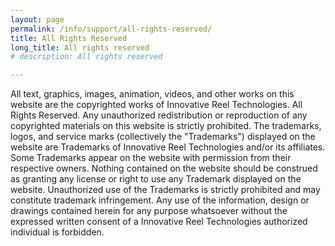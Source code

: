 ```yaml
---
layout: page
permalink: /info/support/all-rights-reserved/
title: All Rights Reserved
long_title: All rights reserved
# description: All rights reserved

---
```


All text, graphics, images, animation, videos, and other works on this website are the copyrighted works of Innovative Reel Technologies. All Rights Reserved. Any unauthorized redistribution or reproduction of any copyrighted materials on this website is strictly prohibited. The trademarks, logos, and service marks (collectively the "Trademarks") displayed on the website are Trademarks of Innovative Reel Technologies and/or its affiliates. Some Trademarks appear on the website with permission from their respective owners. Nothing contained on the website should be construed as granting any license or right to use any Trademark displayed on the website. Unauthorized use of the Trademarks is strictly prohibited and may constitute trademark infringement. Any use of the information, design or drawings contained herein for any purpose whatsoever without the expressed written consent of a Innovative Reel Technologies authorized individual is forbidden.
